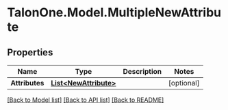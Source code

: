 # TalonOne.Model.MultipleNewAttribute
## Properties

Name | Type | Description | Notes
------------ | ------------- | ------------- | -------------
**Attributes** | [**List&lt;NewAttribute&gt;**](NewAttribute.md) |  | [optional] 

[[Back to Model list]](../README.md#documentation-for-models) [[Back to API list]](../README.md#documentation-for-api-endpoints) [[Back to README]](../README.md)

